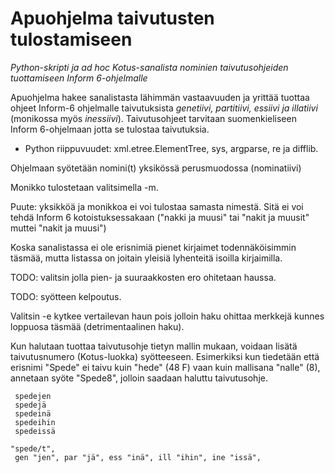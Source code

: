 # Apuohjelma taivutusten tulostamiseen
*Python-skripti ja ad hoc Kotus-sanalista nominien taivutusohjeiden tuottamiseen Inform 6-ohjelmalle*

Apuohjelma hakee sanalistasta lähimmän vastaavuuden ja yrittää tuottaa ohjeet Inform-6 ohjelmalle taivutuksista *genetiivi, partitiivi, essiivi ja illatiivi* (monikossa myös *inessiivi*). Taivutusohjeet tarvitaan suomenkieliseen Inform 6-ohjelmaan jotta se tulostaa taivutuksia.

   - Python riippuvuudet: xml.etree.ElementTree, sys, argparse, re ja difflib.

Ohjelmaan syötetään nomini(t) yksikössä perusmuodossa (nominatiivi)

Monikko tulostetaan valitsimella -m. 

Puute: yksikköä ja monikkoa ei voi tulostaa samasta nimestä. Sitä ei voi tehdä Inform 6 kotoistuksessakaan ("nakki ja muusi" tai "nakit ja  muusit" muttei "nakit ja muusi")

Koska sanalistassa ei ole erisnimiä pienet kirjaimet todennäköisimmin täsmää, mutta listassa on joitain yleisiä lyhenteitä isoilla kirjaimilla.

TODO: valitsin jolla pien- ja suuraakkosten ero ohitetaan haussa.

TODO: syötteen kelpoutus.

Valitsin -e kytkee vertailevan haun pois jolloin haku ohittaa merkkejä kunnes loppuosa täsmää (detrimentaalinen haku). 

Kun halutaan tuottaa taivutusohje tietyn mallin mukaan, voidaan lisätä taivutusnumero (Kotus-luokka) syötteeseen. Esimerkiksi kun tiedetään että erisnimi "Spede" ei taivu kuin "hede" (48 F) vaan kuin mallisana "nalle" (8), annetaan syöte "Spede8", jolloin saadaan haluttu taivutusohje.

```
 spedejen
 spedejä
 spedeinä
 spedeihin
 spedeissä

"spede/t",
 gen "jen", par "jä", ess "inä", ill "ihin", ine "issä",
```

